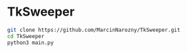 # TkSweeper

```bash
git clone https://github.com/MarcinNarozny/TkSweeper.git
cd TkSweeper
python3 main.py
```
